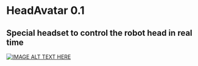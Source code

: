 # HeadAvatar 0.1
## Special headset to control the robot head in real time
[![IMAGE ALT TEXT HERE](https://img.youtube.com/vi/1JfsPayV82c/0.jpg)](https://www.youtube.com/watch?v=1JfsPayV82c)
